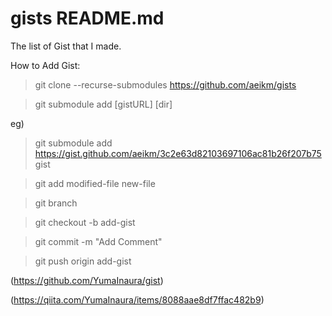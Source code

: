 # gists README.md
The list of Gist that I made.

How to Add Gist:
> git clone --recurse-submodules https://github.com/aeikm/gists

> git submodule add [gistURL] [dir]

eg)
> git submodule add https://gist.github.com/aeikm/3c2e63d82103697106ac81b26f207b75 gist

> git add modified-file new-file

> git branch

> git checkout -b add-gist

> git commit -m "Add Comment"

> git push origin add-gist

(https://github.com/YumaInaura/gist)

(https://qiita.com/YumaInaura/items/8088aae8df7ffac482b9)

